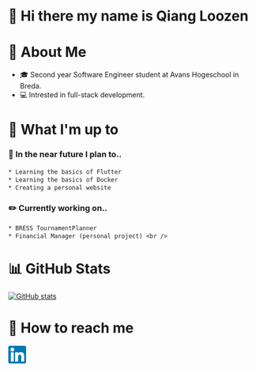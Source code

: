 # 👋  Hi there my name is Qiang Loozen <br />

# :book: About Me
  * :mortar_board: Second year Software Engineer student at Avans Hogeschool in Breda.
  * :computer: Intrested in full-stack development. <br />

# :page_facing_up: What I'm up to

  ### :dart: In the near future I plan to..
    * Learning the basics of Flutter
    * Learning the basics of Docker
    * Creating a personal website

  ### :pencil2: Currently working on..
    * BRESS TournamentPlanner
    * Financial Manager (personal project) <br />

# :bar_chart: GitHub Stats
[![GitHub stats](https://github-readme-stats.vercel.app/api?username=qloozen)](https://github.com/qloozen/github-readme-stats) <br />

# :speech_balloon: How to reach me
<a href="https://www.linkedin.com/in/qiangloozen/"><img src="https://github.com/Qloozen/Qloozen/blob/master/LinkedIn.png" height="36px" width="36px"></a>
